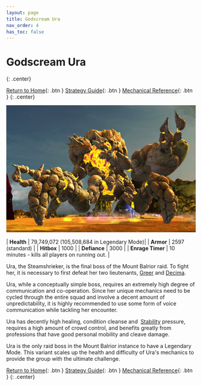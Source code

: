 ```yaml
---
layout: page
title: Godscream Ura
nav_order: 4
has_toc: false
---
```


# Godscream Ura
{: .center}

[Return to Home](../index.html){: .btn } [Strategy Guide](./strategy.html){: .btn } [Mechanical Reference](./mechanics.html){: .btn }
{: .center}

<img src="../images/ura.webp" />

| **Health** | 79,749,072 (105,508,684 in Legendary Mode)|
| **Armor** |  2597 (standard) |
| **Hitbox** | 1000 |
| **Defiance** | 3000 |
| **Enrage Timer** | 10 minutes - kills all players on running out. |

Ura, the Steamshrieker, is the final boss of the Mount Balrior raid. To fight her, it is necessary to first defeat her two lieutenants, [Greer](../greer/overview.html) and [Decima](../decima/overview.html).

Ura, while a conceptually simple boss, requires an extremely high degree of communication and co-operation. Since her unique mechanics need to be cycled through the entire squad and involve a decent amount of unpredictability, it is highly recommended to use some form of voice communication while tackling her encounter.

Ura has decently high healing, condition cleanse and <img class="inline stability"> [Stability](https://wiki.guildwars2.com/wiki/Stability) pressure, requires a high amount of crowd control, and benefits greatly from professions that have good personal mobility and cleave damage.

Ura is the only raid boss in the Mount Balrior instance to have a Legendary Mode. This variant scales up the health and difficulty of Ura's mechanics to provide the group with the ultimate challenge.

[Return to Home](../index.html){: .btn } [Strategy Guide](./strategy.html){: .btn } [Mechanical Reference](./mechanics.html){: .btn }
{: .center}
